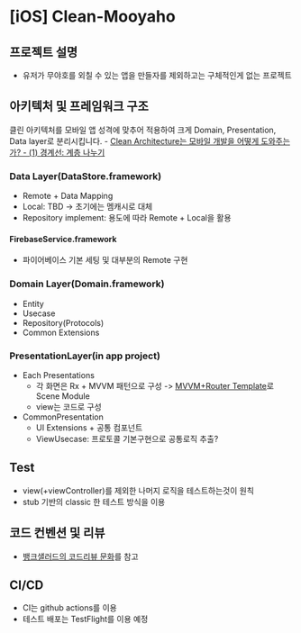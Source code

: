# [iOS] Clean-Mooyaho





## 프로젝트 설명

- 유저가 무야호를 외칠 수 있는 앱을 만들자를 제외하고는 구체적인게 없는 프로젝트

  


## 아키텍처 및 프레임워크 구조

클린 아키텍처를 모바일 앱 성격에 맞추어 적용하여 크게 Domain, Presentation, Data layer로 분리시킵니다. - [Clean Architecture는 모바일 개발을 어떻게 도와주는가? - (1) 경계선: 계층 나누기](https://medium.com/@justfaceit/clean-architecture%EB%8A%94-%EB%AA%A8%EB%B0%94%EC%9D%BC-%EA%B0%9C%EB%B0%9C%EC%9D%84-%EC%96%B4%EB%96%BB%EA%B2%8C-%EB%8F%84%EC%99%80%EC%A3%BC%EB%8A%94%EA%B0%80-1-%EA%B2%BD%EA%B3%84%EC%84%A0-%EA%B3%84%EC%B8%B5%EC%9D%84-%EC%A0%95%EC%9D%98%ED%95%B4%EC%A4%80%EB%8B%A4-b77496744616)

### Data Layer(DataStore.framework)

- Remote + Data Mapping
- Local: TBD -> 초기에는 멤캐시로 대체
- Repository implement: 용도에 따라 Remote + Local을 활용

#### FirebaseService.framework

- 파이어베이스 기본 세팅 및 대부분의 Remote 구현


### Domain Layer(Domain.framework)

- Entity
- Usecase
- Repository(Protocols)
- Common Extensions

### PresentationLayer(in app project)

- Each Presentations
    - 각 화면은 Rx + MVVM 패턴으로 구성 -> [MVVM+Router Template](https://github.com/sudopark/MVVM-Router-Template)로 Scene Module
    - view는 코드로 구성
- CommonPresentation
  - UI Extensions + 공통 컴포넌트
  - ViewUsecase: 프로토콜 기본구현으로 공통로직 추출?




## Test

- view(+viewController)를 제외한 나머지 로직을 테스트하는것이 원칙
- stub 기반의 classic 한 테스트 방식을 이용




## 코드 컨벤션 및 리뷰
- [뱅크샐러드의 코드리뷰 문화](https://blog.banksalad.com/tech/banksalad-code-review-culture/)를 참고



## CI/CD

- CI는 github actions를 이용
- 테스트 배포는 TestFlight를 이용 예정



